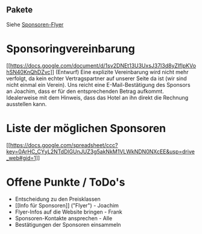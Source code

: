 ## Pakete

Siehe [Sponsoren-Flyer](info-fur-sponsoren)

# Sponsoringvereinbarung
[[https://docs.google.com/document/d/1sv2DNEt13U3UxsJ37l3d8yZIfIpKVohSN40KnQhDZvc]] (Entwurf)
Eine explizite Vereinbarung wird nicht mehr verfolgt, da kein echter Vertragspartner auf unserer Seite da ist (wir sind nicht einmal ein Verein). Uns reicht eine E-Mail-Bestätigung des Sponsors an Joachim, dass er für den entsprechenden Betrag aufkommt. Idealerweise mit dem Hinweis, dass das Hotel an ihn direkt die Rechnung ausstellen kann.

# Liste der möglichen Sponsoren
[[https://docs.google.com/spreadsheet/ccc?key=0ArHC_CYyL2NTdDlGUnJUZ3g5akNkM1VLWkNDN0NXcEE&usp=drive_web#gid=1]]

# Offene Punkte / ToDo's
- Entscheidung zu den Preisklassen
- [[Info für Sponsoren]] ("Flyer") - Joachim
- Flyer-Infos auf die Website bringen - Frank
- Sponsoren-Kontakte ansprechen - Alle
- Bestätigungen der Sponsoren einsammeln

